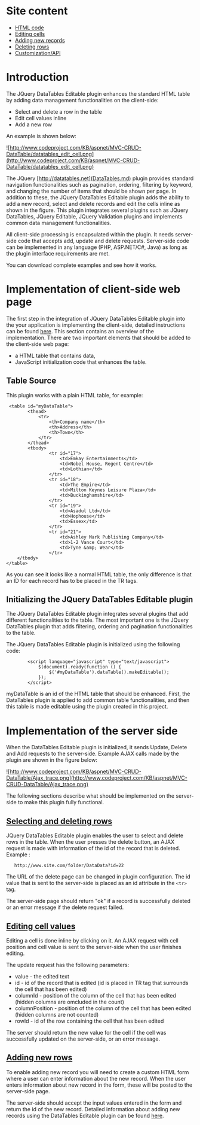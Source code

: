 # Site content #
  * [HTML code](HTMLSource.md)
  * [Editing cells](EditCell.md)
  * [Adding new records](AddingNewRecords.md)
  * [Deleting rows](DeleteRecord.md)
  * [Customization/API](Customization.md)

# Introduction #

The JQuery DataTables Editable plugin enhances the standard HTML table by adding data management functionalities on the client-side:

  * Select and delete a row in the table
  * Edit cell values inline
  * Add a new row

An example is shown below:

![http://www.codeproject.com/KB/aspnet/MVC-CRUD-DataTable/datatables_edit_cell.png](http://www.codeproject.com/KB/aspnet/MVC-CRUD-DataTable/datatables_edit_cell.png)



The JQuery [http://datatables.net](DataTables.md) plugin provides standard navigation functionalities such as pagination, ordering, filtering by keyword, and changing the number of items that should be shown per page. In addition to these, the JQuery DataTables Editable plugin adds the ability to add a new record, select and delete records and edit the cells inline as shown in the figure.
This plugin integrates several plugins such as JQuery DataTables, JQuery Editable, JQuery Validation plugins and implements common data management functionalities.

All client-side processing is encapsulated within the plugin. It needs server-side code that accepts add, update and delete requests. Server-side code can be implemented in any language (PHP, ASP.NET/C#, Java) as long as the plugin interface requirements are met.

You can download complete examples and see how it works.



# Implementation of client-side web page #
The first step in the integration of JQuery DataTables Editable plugin into the your application is implementing the client-side, detailed instructions can be found [here](HTMLSource.md). This section contains an overview of the implementation. There are two important elements that should be added to the client-side web page:
  * a HTML table that contains data,
  * JavaScript initialization code that enhances the table.

## Table Source ##
This plugin works with a plain HTML table, for example:

```
 <table id="myDataTable">
        <thead>
            <tr>
                <th>Company name</th>
                <th>Address</th>
                <th>Town</th>
            </tr>
        </thead>
        <tbody>
                <tr id="17">
                    <td>Emkay Entertainments</td>
                    <td>Nobel House, Regent Centre</td>
                    <td>Lothian</td>
                </tr>
                <tr id="18">
                    <td>The Empire</td>
                    <td>Milton Keynes Leisure Plaza</td>
                    <td>Buckinghamshire</td>
                </tr>
                <tr id="19">
                    <td>Asadul Ltd</td>
                    <td>Hophouse</td>
                    <td>Essex</td>
                </tr>
                <tr id="21">
                    <td>Ashley Mark Publishing Company</td>
                    <td>1-2 Vance Court</td>
                    <td>Tyne &amp; Wear</td>
                </tr>
	</tbody>
</table>
```

As you can see it looks like a normal HTML table, the only difference is that an ID for each record has to be placed in the TR tags.

## Initializing the JQuery DataTables Editable plugin ##
The JQuery DataTables Editable plugin integrates several plugins that add different functionalities to the table. The most important one is the JQuery DataTables plugin that adds filtering, ordering and pagination functionalities to the table.

The JQuery DataTables Editable plugin is initialized using the following code:

```
        <script language="javascript" type="text/javascript">
            $(document).ready(function () {
                $('#myDataTable').dataTable().makeEditable();
            });
        </script>
```

myDataTable is an id of the HTML table that should be enhanced. First, the DataTables plugin is applied to add common table functionalities, and then this table is made editable using the plugin created in this project.

# Implementation of the server side #

When the DataTables Editable plugin is initialized, it sends Update, Delete and Add requests to the server-side. Example AJAX calls made by the plugin are shown in the figure below:

![http://www.codeproject.com/KB/aspnet/MVC-CRUD-DataTable/Ajax_trace.png](http://www.codeproject.com/KB/aspnet/MVC-CRUD-DataTable/Ajax_trace.png)

The following sections describe what should be implemented on the server-side to make this plugin fully functional.

## [Selecting and deleting rows](DeleteRecord.md) ##
JQuery DataTables Editable plugin enables the user to select and delete rows in the table. When the user presses the delete button, an AJAX request is made with information of the id of the record that is deleted. Example :

```
   http://www.site.com/folder/DataData?id=22
```
The URL of the delete page can be changed in plugin configuration.  The id value that is sent to the server-side is placed as an id attribute in the `<tr>` tag.

The server-side page should return "ok" if a record is successfully deleted or an error message if the delete request failed.

## [Editing cell values](EditCell.md) ##
Editing a cell is done inline by clicking on it. An AJAX request with cell position and cell value is sent to the server-side when the user finishes editing.

The update request has the following parameters:

  * value - the edited text
  * id - id of the record that is edited (id is placed in TR tag that surrounds the cell that has been edited)
  * columnId - position of the column of the cell that has been edited (hidden columns are omcluded in the count)
  * columnPosition - position of the column of the cell that has been edited (hidden columns are not counted)
  * rowId - id of the row containing the cell that has been edited

The server should return the new value for the cell if the cell was successfully updated on the server-side, or an error message.

## [Adding new rows](AddingNewRecords.md) ##
To enable adding new record you will need to create a custom HTML form  where a user can enter information about the new record. When the user enters information about new record in the form, these will be posted to the server-side page.

The server-side should accept the input values entered in the form and return the id of the new record.
Detailed information about adding new records using the DataTables Editable plugin can be found [here](AddingNewRecords.md).